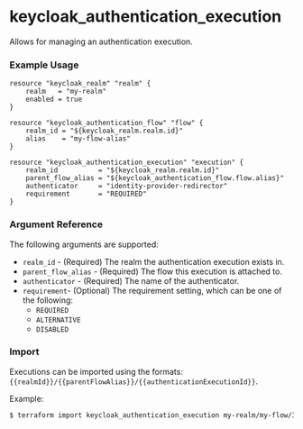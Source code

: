 # keycloak_authentication_execution

Allows for managing an authentication execution.

### Example Usage

```hcl
resource "keycloak_realm" "realm" {
	realm   = "my-realm"
	enabled = true
}

resource "keycloak_authentication_flow" "flow" {
	realm_id = "${keycloak_realm.realm.id}"
	alias    = "my-flow-alias"
}

resource "keycloak_authentication_execution" "execution" {
	realm_id          = "${keycloak_realm.realm.id}"
	parent_flow_alias = "${keycloak_authentication_flow.flow.alias}"
	authenticator     = "identity-provider-redirector"
    requirement       = "REQUIRED"
}
```

### Argument Reference

The following arguments are supported:

- `realm_id` - (Required) The realm the authentication execution exists in.
- `parent_flow_alias` - (Required) The flow this execution is attached to.
- `authenticator` - (Required) The name of the authenticator.
- `requirement`- (Optional) The requirement setting, which can be one of the following:
	- `REQUIRED`
	- `ALTERNATIVE`
	- `DISABLED`

### Import

Executions can be imported using the formats: `{{realmId}}/{{parentFlowAlias}}/{{authenticationExecutionId}}`.

Example:

```bash
$ terraform import keycloak_authentication_execution my-realm/my-flow/30559fcf-6fb8-45ea-8c46-2b86f46ebc17
```
